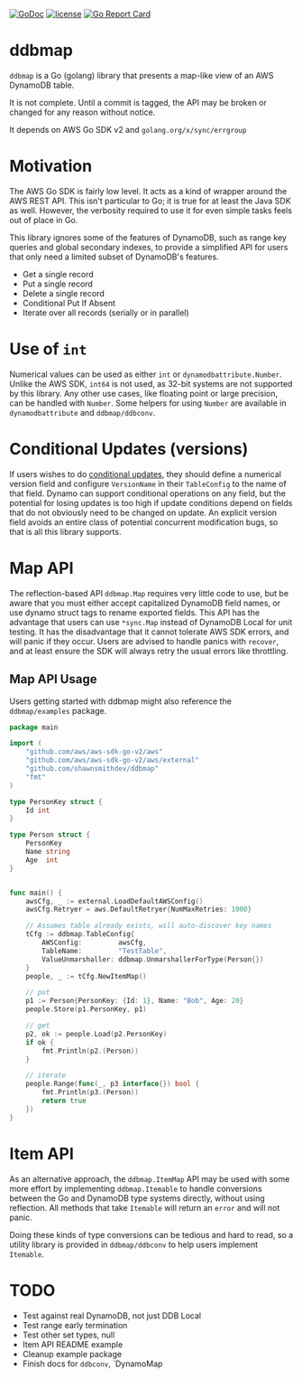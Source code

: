 [![GoDoc](https://godoc.org/github.com/shawnsmithdev/ddbmap?status.png)](https://godoc.org/github.com/shawnsmithdev/ddbmap)
[![license](http://img.shields.io/badge/license-MIT-red.svg?style=flat)](https://raw.githubusercontent.com/shawnsmithdev/ddbmap/master/LICENSE)
[![Go Report Card](https://goreportcard.com/badge/github.com/shawnsmithdev/ddbmap)](https://goreportcard.com/report/github.com/shawnsmithdev/ddbmap)

# ddbmap
`ddbmap` is a Go (golang) library that presents a map-like view of an AWS DynamoDB table.

It is not complete. Until a commit is tagged, the API may be broken or changed for any reason without notice.

It depends on AWS Go SDK v2 and `golang.org/x/sync/errgroup`

# Motivation
The AWS Go SDK is fairly low level. It acts as a kind of wrapper around the AWS REST API.
This isn't particular to Go; it is true for at least the Java SDK as well. However, the verbosity required to use it
for even simple tasks feels out of place in Go.

This library ignores some of the features of DynamoDB, such as range key queries and global secondary indexes,
to provide a simplified API for users that only need a limited subset of DynamoDB's features.

* Get a single record
* Put a single record
* Delete a single record
* Conditional Put If Absent
* Iterate over all records (serially or in parallel)

# Use of `int`

Numerical values can be used as either `int` or `dynamodbattribute.Number`.
Unlike the AWS SDK, `int64` is not used, as 32-bit systems are not supported by this library.
Any other use cases, like floating point or large precision, can be handled with `Number`.
Some helpers for using `Number` are available in `dynamodbattribute` and `ddbmap/ddbconv`.

# Conditional Updates (versions)
If users wishes to do
[conditional updates](https://docs.aws.amazon.com/amazondynamodb/latest/developerguide/WorkingWithItems.html#WorkingWithItems.ConditionalUpdate),
they should define a numerical version field and configure `VersionName` in their `TableConfig` to the name of that
field. Dynamo can support conditional operations on any field, but the potential for losing updates is too high if
update conditions depend on fields that do not obviously need to be changed on update. An explicit version field avoids
an entire class of potential concurrent modification bugs, so that is all this library supports.

# Map API
The reflection-based API `ddbmap.Map` requires very little code to use, but be aware that
you must either accept capitalized DynamoDB field names, or use dynamo struct tags to rename exported fields.
This API has the advantage that users can use `*sync.Map` instead of DynamoDB Local for unit testing.
It has the disadvantage that it cannot tolerate AWS SDK errors, and will panic if they occur. Users are advised to
handle panics with `recover`, and at least ensure the SDK will always retry the usual errors like throttling.

Map API Usage
-------------
Users getting started with ddbmap might also reference the `ddbmap/examples` package.

```go
package main

import (
    "github.com/aws/aws-sdk-go-v2/aws"
    "github.com/aws/aws-sdk-go-v2/aws/external"
    "github.com/shawnsmithdev/ddbmap"
    "fmt"
)

type PersonKey struct {
    Id int
}

type Person struct {
    PersonKey
    Name string
    Age  int
}


func main() {
    awsCfg, _ := external.LoadDefaultAWSConfig()
    awsCfg.Retryer = aws.DefaultRetryer{NumMaxRetries: 1000}

    // Assumes table already exists, will auto-discover key names
    tCfg := ddbmap.TableConfig{
        AWSConfig:         awsCfg,
        TableName:         "TestTable",
        ValueUnmarshaller: ddbmap.UnmarshallerForType(Person{})
    }
    people, _ := tCfg.NewItemMap()

    // put
    p1 := Person{PersonKey: {Id: 1}, Name: "Bob", Age: 20}
    people.Store(p1.PersonKey, p1)

    // get
    p2, ok := people.Load(p2.PersonKey)
    if ok {
        fmt.Println(p2.(Person))
    }

    // iterate
    people.Range(func(_, p3 interface{}) bool {
        fmt.Println(p3.(Person))
        return true
    })
}
```

# Item API
As an alternative approach, the `ddbmap.ItemMap` API may be used with some more effort by implementing `ddbmap.Itemable`
to handle conversions between the Go and DynamoDB type systems directly, without using reflection.
All methods that take `Itemable` will return an `error` and will not panic.

Doing these kinds of type conversions can be tedious and hard to read, so a utility library is provided
in `ddbmap/ddbconv` to help users implement `Itemable`.

# TODO
* Test against real DynamoDB, not just DDB Local
* Test range early termination
* Test other set types, null
* Item API README example
* Cleanup example package
* Finish docs for `ddbconv`, `DynamoMap
